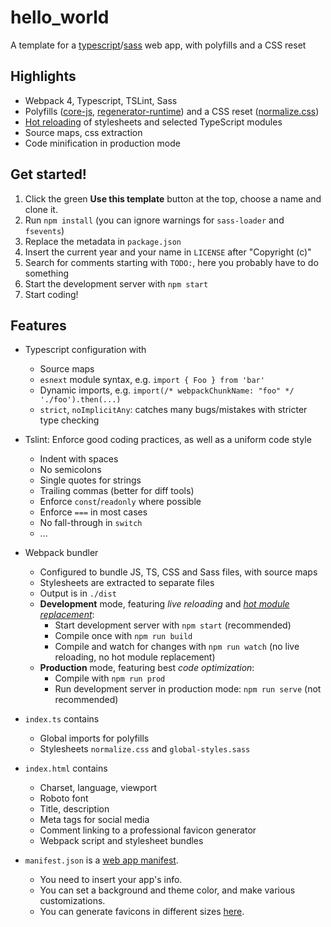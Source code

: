 # hello_world
A template for a [typescript](https://www.typescriptlang.org)/[sass](https://sass-lang.com) web app, with polyfills and a CSS reset

## Highlights

- Webpack 4, Typescript, TSLint, Sass
- Polyfills ([core-js](https://github.com/zloirock/core-js), [regenerator-runtime](https://github.com/facebook/regenerator/tree/master/packages/regenerator-runtime)) and a CSS reset ([normalize.css](https://necolas.github.io/normalize.css/))
- [Hot reloading](https://webpack.js.org/concepts/hot-module-replacement) of stylesheets and selected TypeScript modules
- Source maps, css extraction
- Code minification in production mode

## Get started!

1. Click the green **Use this template** button at the top, choose a name and clone it.
2. Run `npm install` (you can ignore warnings for `sass-loader` and `fsevents`)
3. Replace the metadata in `package.json`
4. Insert the current year and your name in `LICENSE` after "Copyright (c)"
5. Search for comments starting with `TODO:`, here you probably have to do something
6. Start the development server with `npm start`
7. Start coding!

## Features

- Typescript configuration with
  - Source maps
  - `esnext` module syntax, e.g. `import { Foo } from 'bar'`
  - Dynamic imports, e.g. `import(/* webpackChunkName: "foo" */ './foo').then(...)`
  - `strict`, `noImplicitAny`: catches many bugs/mistakes with stricter type checking

- Tslint: Enforce good coding practices, as well as a uniform code style
  - Indent with spaces
  - No semicolons
  - Single quotes for strings
  - Trailing commas (better for diff tools)
  - Enforce `const`/`readonly` where possible
  - Enforce `===` in most cases
  - No fall-through in `switch`
  - ...

- Webpack bundler
  - Configured to bundle JS, TS, CSS and Sass files, with source maps
  - Stylesheets are extracted to separate files
  - Output is in `./dist`
  - **Development** mode, featuring _live reloading_ and _[hot module replacement](https://webpack.js.org/concepts/hot-module-replacement)_:
    - Start development server with `npm start` (recommended)
    - Compile once with `npm run build`
    - Compile and watch for changes with `npm run watch` (no live reloading, no hot module replacement)
  - **Production** mode, featuring best _code optimization_:
    - Compile with `npm run prod`
    - Run development server in production mode: `npm run serve` (not recommended)

- `index.ts` contains
  - Global imports for polyfills
  - Stylesheets `normalize.css` and `global-styles.sass`

- `index.html` contains
  - Charset, language, viewport
  - Roboto font
  - Title, description
  - Meta tags for social media
  - Comment linking to a professional favicon generator
  - Webpack script and stylesheet bundles

- `manifest.json` is a [web app manifest](https://developers.google.com/web/fundamentals/web-app-manifest).
  - You need to insert your app's info.
  - You can set a background and theme color, and make various customizations.
  - You can generate favicons in different sizes [here](https://realfavicongenerator.net/).
